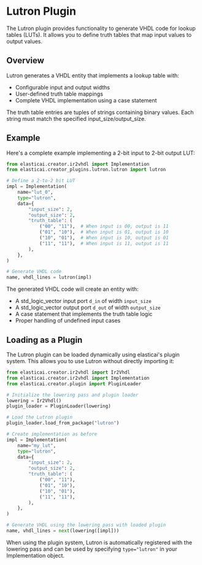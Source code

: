 # Lutron Plugin

The Lutron plugin provides functionality to generate VHDL code for lookup tables (LUTs). It allows you to define truth tables that map input values to output values.

## Overview

Lutron generates a VHDL entity that implements a lookup table with:

- Configurable input and output widths
- User-defined truth table mappings
- Complete VHDL implementation using a case statement

The truth table entries are tuples of strings containing binary values. Each string must match the specified input_size/output_size.

## Example

Here's a complete example implementing a 2-bit input to 2-bit output LUT:

```python
from elasticai.creator.ir2vhdl import Implementation
from elasticai.creator_plugins.lutron.lutron import lutron

# Define a 2-to-2 bit LUT
impl = Implementation(
    name="lut_0",
    type="lutron",
    data={
        "input_size": 2,
        "output_size": 2,
        "truth_table": (
            ("00", "11"),  # When input is 00, output is 11
            ("01", "10"),  # When input is 01, output is 10
            ("10", "01"),  # When input is 10, output is 01
            ("11", "11"),  # When input is 11, output is 11
        ),
    },
)

# Generate VHDL code
name, vhdl_lines = lutron(impl)
```

The generated VHDL code will create an entity with:

- A std_logic_vector input port `d_in` of width `input_size`
- A std_logic_vector output port `d_out` of width `output_size`
- A case statement that implements the truth table logic
- Proper handling of undefined input cases

## Loading as a Plugin

The Lutron plugin can be loaded dynamically using elasticai's plugin system. This allows you to use Lutron without directly importing it:

```python
from elasticai.creator.ir2vhdl import Ir2Vhdl
from elasticai.creator.ir2vhdl import Implementation
from elasticai.creator.plugin import PluginLoader

# Initialize the lowering pass and plugin loader
lowering = Ir2Vhdl()
plugin_loader = PluginLoader(lowering)

# Load the Lutron plugin
plugin_loader.load_from_package("lutron")

# Create implementation as before
impl = Implementation(
    name="my_lut",
    type="lutron",
    data={
        "input_size": 2,
        "output_size": 2,
        "truth_table": (
            ("00", "11"),
            ("01", "10"),
            ("10", "01"),
            ("11", "11"),
        ),
    },
)

# Generate VHDL using the lowering pass with loaded plugin
name, vhdl_lines = next(lowering([impl]))
```

When using the plugin system, Lutron is automatically registered with the lowering pass and can be used by specifying `type="lutron"` in your Implementation object.


